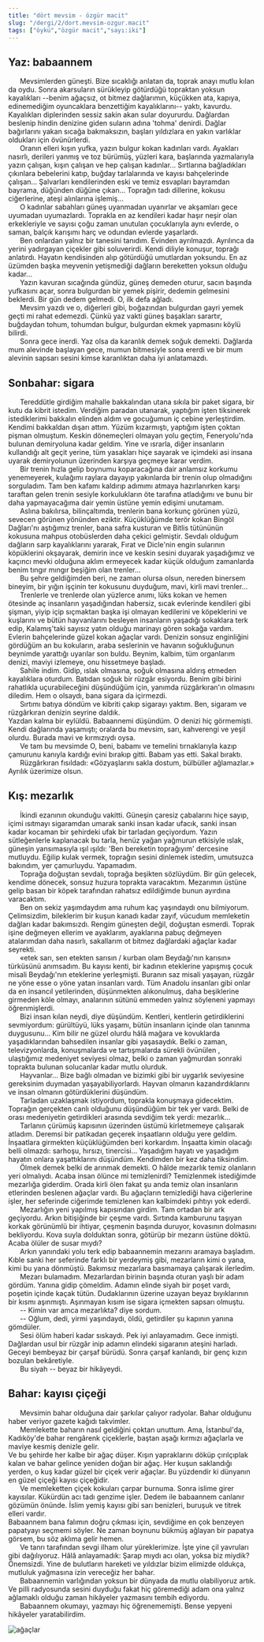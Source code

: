 ```yaml
---
title: "dört mevsim - özgür macit"
slug: "/dergi/2/dort.mevsim-ozgur.macit"
tags: ["öykü","özgür macit","sayı:iki"]
---
```


Yaz: babaannem
--------------

      Mevsimlerden güneşti. Bize sıcaklığı anlatan da, toprak anayı
mutlu kılan da oydu. Sonra akarsuların sürükleyip götürdüğü topraktan
yoksun kayalıkları --benim ağaçsız, ot bitmez dağlarımın, küçükken ata,
kapıya, edinemediğim oyuncaklara benzettiğim kayalıklarını-- yaktı,
kavurdu. Kayalıkları diplerinden sessiz sakin akan sular doyururdu.
Dağlardan beslenip hindin denizine giden suların adına 'tohma' denirdi.
Dağlar bağırlarını yakan sıcağa bakmaksızın, başları yıldızlara en yakın
varlıklar oldukları için övünürlerdi.  
      Oranın elleri kışın yufka, yazın bulgur kokan kadınları vardı.
Ayakları nasırlı, derileri yanmış ve toz bürümüş, yüzleri kara,
başlarında yazmalarıyla yazın çalışan, kışın çalışan ve hep çalışan
kadınlar... Sırtlarına bağladıkları çıkınlara bebelerini katıp, buğday
tarlalarında ve kayısı bahçelerinde çalışan... Şalvarları kendilerinden
eski ve temiz esvapları bayramdan bayrama, düğünden düğüne çıkan...
Toprağın tadı dillerine, kokusu ciğerlerine, ateşi alınlarına
işlemiş...  
      O kadınlar sabahları güneş uyanmadan uyanırlar ve akşamları gece
uyumadan uyumazlardı. Toprakla en az kendileri kadar haşır neşir olan
erkekleriyle ve sayısı çoğu zaman unutulan çocuklarıyla aynı evlerde, o
saman, balçık karışımı harç ve odundan evlerde yaşarlardı.  
      Ben onlardan yalnız bir tanesini tanıdım. Evinden ayrılmazdı.
Ayrılınca da yerini yadırgayan çiçekler gibi soluverirdi. Kendi diliyle
konuşur, toprağı anlatırdı. Hayatın kendisinden alıp götürdüğü
umutlardan yoksundu. En az üzümden başka meyvenin yetişmediği dağların
bereketten yoksun olduğu kadar...  
      Yazın kavuran sıcağında gündüz, güneş demeden oturur, sacın
başında yufkasını açar, sonra bulgurdan bir yemek pişirir, dedemin
gelmesini beklerdi. Bir gün dedem gelmedi. O, ilk defa ağladı.  
      Mevsim yazdı ve o, diğerleri gibi, boğazından bulgurdan gayri
yemek geçti mi rahat edemezdi. Çünkü yaz vakti güneş başakları sarartır,
buğdaydan tohum, tohumdan bulgur, bulgurdan ekmek yapmasını köylü
bilirdi.  
      Sonra gece inerdi. Yaz olsa da karanlık demek soğuk demekti.
Dağlarda mum alevinde başlayan gece, mumun bitmesiyle sona ererdi ve bir
mum alevinin sapsarı sesini kimse karanlıktan daha iyi anlatamazdı.

Sonbahar: sigara
----------------

      Tereddütle girdiğim mahalle bakkalından utana sıkıla bir paket
sigara, bir kutu da kibrit istedim. Verdiğim paradan utanarak, yaptığım
işten tiksinerek istediklerimi bakkalın elinden aldım ve gocuğumun iç
cebine yerleştirdim. Kendimi bakkaldan dışarı attım. Yüzüm kızarmıştı,
yaptığım işten çoktan pişman olmuştum. Keskin dönemeçleri olmayan yolu
geçtim, Feneryolu'nda bulunan demiryoluna kadar geldim. Yine ve ısrarla,
diğer insanların kullandığı alt geçit yerine, tüm yasakları hiçe sayarak
ve içimdeki asi insana uyarak demiryolunun üzerinden karşıya geçmeye
karar verdim.  
      Bir trenin hızla gelip boynumu koparacağına dair anlamsız korkumu
yenemeyerek, kulağımı raylara dayayıp yakınlarda bir trenin olup
olmadığını sorguladım. Tam ben kafamı kaldırıp adımımı atmaya
hazırlanırken karşı taraftan gelen trenin sesiyle korkulukların öte
tarafına atladığımı ve bunu bir daha yapmayacağıma dair yemin üstüne
yemin edişimi unutamam.  
      Aslına bakılırsa, bilinçaltımda, trenlerin bana korkunç görünen
yüzü, sevecen görünen yönünden eziktir. Küçüklüğümde terör kokan Bingöl
Dağları'nı aştığımız trenler, bana safra kusturan ve Bitlis tütününün
kokusuna mahpus otobüslerden daha çekici gelmiştir. Sevdalı olduğum
dağların sarp kayalıklarını yararak, Fırat ve Dicle'nin engin sularının
köpüklerini okşayarak, demirin ince ve keskin sesini duyarak yaşadığımız
ve kaçıncı mevki olduğuna aklım ermeyecek kadar küçük olduğum zamanlarda
benim tıngır mıngır beşiğim olan trenler...  
      Bu şehre geldiğimden beri, ne zaman olursa olsun, nereden binersem
bineyim, bir yığın işçinin ter kokusunu duyduğum, mavi, kirli mavi
trenler...  
      Trenlerle ve trenlerde olan yüzlerce anımı, lüks kokan ve hemen
ötesinde aç insanların yaşadığından habersiz, sıcak evlerinde kendileri
gibi şişman, yiyip içip sıçmaktan başka işi olmayan kedilerini ve
köpeklerini ve kuşlarını ve bütün hayvanlarını besleyen insanların
yaşadığı sokaklara terk edip, Kalamış'taki sayısız yatın olduğu marinayı
gören sokağa vardım. Evlerin bahçelerinde güzel kokan ağaçlar vardı.
Denizin sonsuz enginliğini gördüğüm an bu kokuların, araba seslerinin ve
havanın soğukluğunun beynimde yarattığı uyarılar son buldu. Beynim,
kalbim, tüm organlarım denizi, maviyi izlemeye, onu hissetmeye başladı.  
      Sahile indim. Gidip, ıslak olmasına, soğuk olmasına aldırış
etmeden kayalıklara oturdum. Batıdan soğuk bir rüzgâr esiyordu. Benim
gibi birini rahatlıkla uçurabileceğini düşündüğüm için, yanımda
rüzgârkıran'ın olmasını diledim. Hem o olsaydı, bana sigara da
içirmezdi.  
      Sırtımı batıya döndüm ve kibriti çakıp sigarayı yaktım. Ben,
sigaram ve rüzgârkıran denizin seyrine daldık.  
Yazdan kalma bir eylüldü. Babaannemi düşündüm. O denizi hiç görmemişti.
Kendi dağlarında yaşamıştı; oralarda bu mevsim, sarı, kahverengi ve
yeşil olurdu. Burada mavi ve kırmızıydı oysa.  
      Ve tam bu mevsimde O, beni, babamı ve temelini tırnaklarıyla kazıp
çamurunu kanıyla kardığı evini bırakıp gitti. Babam yas etti. Sakal
bıraktı.  
      Rüzgârkıran fısıldadı: «Gözyaşlarını sakla dostum, bülbüller
ağlamazlar.»  
Ayrılık üzerimize olsun.

Kış: mezarlık
-------------

      İkindi ezanının okunduğu vakitti. Güneşin çaresiz çabalarını hiçe
sayıp, içimi ısıtmayı sigaramdan umarak sanki insan kadar ufacık, sanki
insan kadar kocaman bir şehirdeki ufak bir tarladan geçiyordum. Yazın
sütleğenlerle kaplanacak bu tarla, henüz yağan yağmurun etkisiyle ıslak,
güneşin yansımasıyla ışıl ışıldı: 'Ben bereketin toprağıyım' dercesine
mutluydu. Eğilip kulak vermek, toprağın sesini dinlemek istedim,
umutsuzca bakındım, yer çamurluydu. Yapamadım.  
      Toprağa doğuştan sevdalı, toprağa beşikten sözlüydüm. Bir gün
gelecek, kendime dönecek, sonsuz huzura toprakta varacaktım. Mezarımın
üstüne gelip basan bir köpek tarafından rahatsız edildiğimde bunun
ayırdına varacaktım.  
      Ben on sekiz yaşımdaydım ama ruhum kaç yaşındaydı onu bilmiyorum.
Çelimsizdim, bileklerim bir kuşun kanadı kadar zayıf, vücudum memleketin
dağları kadar bakımsızdı. Rengim güneşten değil, doğuştan esmerdi.
Toprak işine değmeyen ellerim ve ayaklarım, ayaklarına pabuç değmeyen
atalarımdan daha nasırlı, sakallarım ot bitmez dağlardaki ağaçlar kadar
seyrekti.  
      «etek sarı, sen etekten sarısın / kurban olam Beydağı'nın karısın»
türküsünü anımsadım. Bu kayısı kenti, bir kadının eteklerine yapışmış
çocuk misali Beydağı'nın eteklerine yerleşmişti. Buranın saz misali
yaşayan, rüzgâr ne yöne esse o yöne yatan insanları vardı. Tüm Anadolu
insanları gibi onlar da en insancıl yetilerinden, düşünmekten
alıkonulmuş, daha beşiklerine girmeden köle olmayı, analarının sütünü
emmeden yalnız söyleneni yapmayı öğrenmişlerdi.  
      Bizi insan kılan neydi, diye düşündüm. Kentleri, kentlerin
getirdiklerini sevmiyordum: gürültüyü, lüks yaşamı, bütün insanların
içinde olan tanınma duygusunu... Kim bilir ne güzel olurdu hâlâ mağara
ve kovuklarda yaşadıklarından bahsedilen insanlar gibi yaşasaydık. Belki
o zaman, televizyonlarda, konuşmalarda ve tartışmalarda sürekli övünülen
, ulaştığımız medeniyet seviyesi olmaz, belki o zaman yağmurdan sonraki
toprakta bulunan solucanlar kadar mutlu olurduk.  
      Hayvanlar... Bize bağlı olmadan ve bizimki gibi bir uygarlık
seviyesine gereksinim duymadan yaşayabiliyorlardı. Hayvan olmanın
kazandırdıklarını ve insan olmanın götürdüklerini düşündüm.  
      Tarladan uzaklaşmak istiyordum, toprakla konuşmaya gidecektim.
Toprağın gerçekten canlı olduğunu düşündüğüm bir tek yer vardı. Belki de
orası medeniyetin getirdikleri arasında sevdiğim tek yerdi: mezarlık...  
      Tarlanın çürümüş kapısının üzerinden üstümü kirletmemeye çalışarak
atladım. Deremsi bir patikadan geçerek inşaatların olduğu yere geldim.
İnşaatlara girmekten küçüklüğümden beri korkardım. İnşaatta kimin
olacağı belli olmazdı: sarhoşu, hırsızı, tinercisi... Yaşadığım hayatı
ve yaşadığım hayatın onlara yaşattıklarını düşündüm. Kendimden bir kez
daha tiksindim.  
      Ölmek demek belki de arınmak demekti. O hâlde mezarlık temiz
olanların yeri olmalıydı. Acaba insan ölünce mi temizlenirdi?
Temizlenmek istediğimde mezarlığa giderdim. Orada kirli ölen fakat şu
anda temiz olan insanların etlerinden beslenen ağaçlar vardı. Bu
ağaçların temizlediği hava ciğerlerine işler, her seferinde ciğerimde
temizlenen kan kalbimdeki pıhtıyı yok ederdi.  
      Mezarlığın yeni yapılmış kapısından girdim. Tam ortadan bir ark
geçiyordu. Arkın bitişiğinde bir çeşme vardı. Sırtında kamburunu taşıyan
korkak görünümlü bir ihtiyar, çeşmenin başında duruyor, kovasının
dolmasını bekliyordu. Kova suyla dolduktan sonra, götürüp bir mezarın
üstüne döktü. Acaba ölüler de susar mıydı?  
      Arkın yanındaki yolu terk edip babaannemin mezarını aramaya
başladım. Kıble sanki her seferinde farklı bir yerdeymiş gibi,
mezarların kimi o yana, kimi bu yana dönmüştü. Bakımsız mezarlara
basmamaya çalışarak ilerledim.  
      Mezarı bulamadım. Mezarlardan birinin başında oturan yaşlı bir
adam gördüm. Yanına gidip çömeldim. Adamın elinde siyah bir poşet vardı,
poşetin içinde kaçak tütün. Dudaklarının üzerine uzayan beyaz
bıyıklarının bir kısmı aşınmıştı. Aşınmayan kısım ise sigara içmekten
sapsarı olmuştu.  
      -- Kimin var amca mezarlıkta? diye sordum.  
      -- Oğlum, dedi, yirmi yaşındaydı, öldü, getirdiler şu kapının
yanına gömdüler.  
      Sesi ölüm haberi kadar sıskaydı. Pek iyi anlayamadım. Gece
inmişti. Dağlardan usul bir rüzgâr inip adamın elindeki sigaranın
ateşini harladı. Geceyi bembeyaz bir çarşaf bürüdü. Sonra çarşaf
kanlandı, bir genç kızın bozulan bekâretiyle.  
      Bu siyah -- beyaz bir hikâyeydi.

Bahar: kayısı çiçeği
--------------------

      Mevsimin bahar olduğuna dair şarkılar çalıyor radyolar. Bahar
olduğunu haber veriyor gazete kağıdı takvimler.  
      Memlekette baharın nasıl geldiğini çoktan unuttum. Ama,
İstanbul'da, Kadıköy'de bahar rengârenk çiçeklerle, baştan aşağı kırmızı
ağaçlarla ve maviye kesmiş denizle gelir.  
Ve bu şehirde her kalbe bir ağaç düşer. Kışın yapraklarını döküp
çırılçıplak kalan ve bahar gelince yeniden doğan bir ağaç. Her kuşun
saklandığı yerden, o kuş kadar güzel bir çiçek verir ağaçlar. Bu
yüzdendir ki dünyanın en güzel çiçeği kayısı çiçeğidir.  
      Ve memleketten çiçek kokuları çarpar burnuma. Sonra islime girer
kayısılar. Kükürdün acı tadı genzime işler. Dedem ile babaannem canlanır
gözümün önünde. İslim yemiş kayısı gibi sarı benizleri, buruşuk ve
titrek elleri vardır.  
Babaannem bana falımın doğru çıkması için, sevdiğime en çok benzeyen
papatyayı seçmemi söyler. Ne zaman boynunu bükmüş ağlayan bir papatya
görsem, bu söz aklıma gelir hemen.  
      Ve tanrı tarafından sevgi ilham olur yüreklerimize. İşte yine çil
yavruları gibi dağılıyoruz. Hâlâ anlayamadık: Şarap mıydı acı olan,
yoksa biz miydik? Önemsizdi. Yine de bulutların hareketi ve yıldızlar
bizim elimizde oldukça, mutluluk yağmasına izin vereceğiz her bahar.  
      Babaannemin varlığından yoksun bir dünyada da mutlu olabiliyoruz
artık. Ve pilli radyosunda sesini duyduğu fakat hiç göremediği adam ona
yalnız ağlamaklı olduğu zaman hikâyeler yazmasını tembih ediyordu.  
      Babaannem okumayı, yazmayı hiç öğrenememişti. Bense yepyeni
hikâyeler yaratabilirdim.

![ağaçlar](/img/ky02_05_zaferyalcinpinar.jpg)

